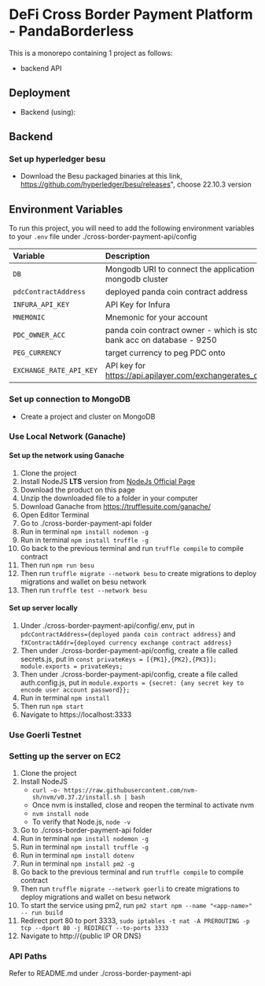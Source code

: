 
# DeFi Cross Border Payment Platform - PandaBorderless
This is a monorepo containing 1 project as follows:
- backend API

## Deployment
- Backend (using): 

## Backend
### Set up hyperledger besu
- Download the Besu packaged binaries at this link, https://github.com/hyperledger/besu/releases", choose 22.10.3 version

## Environment Variables
To run this project, you will need to add the following environment variables to your `.env` file under ./cross-border-payment-api/config

| Variable                       | Description                                                                                |
| :----------------------------- | :----------------------------------------------------------------------------------------- |
| `DB`                           | Mongodb URI to connect the application to mongodb cluster                                  |
| `pdcContractAddress`           | deployed panda coin contract address                                                       |
| `INFURA_API_KEY`               | API Key for Infura                                                                         |
| `MNEMONIC`                     | Mnemonic for your account                                                                  |
| `PDC_OWNER_ACC`           	 | panda coin contract owner - which is stored as a bank acc on database - 9250               |
| `PEG_CURRENCY`                 | target currency to peg PDC onto                                                            |
| `EXCHANGE_RATE_API_KEY`        | API key for https://api.apilayer.com/exchangerates_data/convert			                |                                                       

### Set up connection to MongoDB
- Create a project and cluster on MongoDB

### Use Local Network (Ganache)
#### Set up the network using Ganache
1. Clone the project  
2. Install NodeJS **LTS** version from <a href="https://nodejs.org/en/download/">NodeJs Official Page</a>  
3. Download the product on this page  
4. Unzip the downloaded file to a folder in your computer  
5. Download Ganache from https://trufflesuite.com/ganache/  
6. Open Editor Terminal  
7. Go to ./cross-border-payment-api folder  
8. Run in terminal `npm install nodemon -g`  
9. Run in terminal `npm install truffle -g`  
10. Go back to the previous terminal and run ```truffle compile``` to compile contract  
11. Then run ```npm run besu```  
12. Then run ```truffle migrate --network besu``` to create migrations to deploy migrations and wallet on besu network  
13. Then run ```truffle test --network besu```  

#### Set up server locally
1. Under ./cross-border-payment-api/config/.env, put in ```pdcContractAddress={deployed panda coin contract address}``` and ```fXContractAddr={deployed currency exchange contract address}```
2. Then under ./cross-border-payment-api/config, create a file called secrets.js, put in 
```const privateKeys = [{PK1},{PK2},{PK3}]; module.exports = privateKeys;```
3. Then under ./cross-border-payment-api/config, create a file called auth.config.js, put in 
```module.exports = {secret: {any secret key to encode user account password}};```
4. Run in terminal `npm install`
5. Then run `npm start`
6. Navigate to https://localhost:3333

### Use Goerli Testnet
### Setting up the server on EC2
1. Clone the project  
2. Install NodeJS
	- `curl -o- https://raw.githubusercontent.com/nvm-sh/nvm/v0.37.2/install.sh | bash` 
	- Once nvm is installed, close and reopen the terminal to activate nvm
	- `nvm install node`
	- To verify that Node.js, `node -v` 
3. Go to ./cross-border-payment-api folder  
4. Run in terminal `npm install nodemon -g`  
5. Run in terminal `npm install truffle -g`  
6. Run in terminal `npm install dotenv`  
7. Run in terminal `npm install pm2 -g`  
8. Go back to the previous terminal and run ```truffle compile``` to compile contract  
9. Then run ```truffle migrate --network goerli``` to create migrations to deploy migrations and wallet on besu network  
10. To start the service using pm2, run ```pm2 start npm --name "<app-name>" -- run build```  
11. Redirect port 80 to port 3333, `sudo iptables -t nat -A PREROUTING -p tcp --dport 80 -j REDIRECT --to-ports 3333`  
12. Navigate to http://{public IP OR DNS}

### API Paths
Refer to README.md under ./cross-border-payment-api
